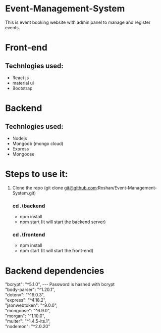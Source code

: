 # Event-Management-System
This is event booking website with admin panel to manage and register events.

# Front-end
  ## Technlogies used:
  * React js
  * material ui
  * Bootstrap

# Backend
 ## Technlogies used:
 * Nodejs
 * Mongodb (mongo cloud)
 * Express
 * Mongoose


 # Steps to use it:
 
 1. Clone the repo (git clone git@github.com:Roshan/Event-Management-System.git) <br>
    ###  cd .\backend <br>
      * npm install <br>
      * npm start (It will start the backend server) <br>
    ### cd .\frontend <br>
      * npm install <br>
      * npm start (It will start the front-end) <br>


# Backend dependencies 
   "bcrypt": "^5.1.0", --- Password is hashed with bcrypt <br>
    "body-parser": "^1.20.1", <br>
    "dotenv": "^16.0.3", <br>
    "express": "^4.18.2", <br>
    "jsonwebtoken": "^9.0.0", <br>
    "mongoose": "^6.9.0", <br>
    "morgan": "^1.10.0", <br>
    "multer": "^1.4.5-lts.1", <br>
    "nodemon": "^2.0.20" <br>

